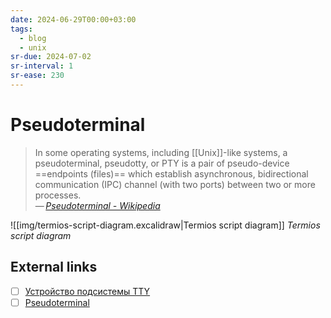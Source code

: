 ```yaml
---
date: 2024-06-29T00:00+03:00
tags:
  - blog
  - unix
sr-due: 2024-07-02
sr-interval: 1
sr-ease: 230
---
```


# Pseudoterminal

> In some operating systems, including [[Unix]]-like systems, a pseudoterminal,
> pseudotty, or PTY is a pair of pseudo-device ==endpoints (files)== which
> establish asynchronous, bidirectional communication (IPC) channel (with two
> ports) between two or more processes.\
> — <cite>[Pseudoterminal - Wikipedia](https://en.wikipedia.org/wiki/Pseudoterminal)</cite>

![[img/termios-script-diagram.excalidraw|Termios script diagram]]
_Termios script diagram_

## External links

- [ ] [Устройство подсистемы TTY](https://wandrien.github.io/articles/tty/)
- [ ] [Pseudoterminal](https://en.wikipedia.org/wiki/Pseudoterminal)
